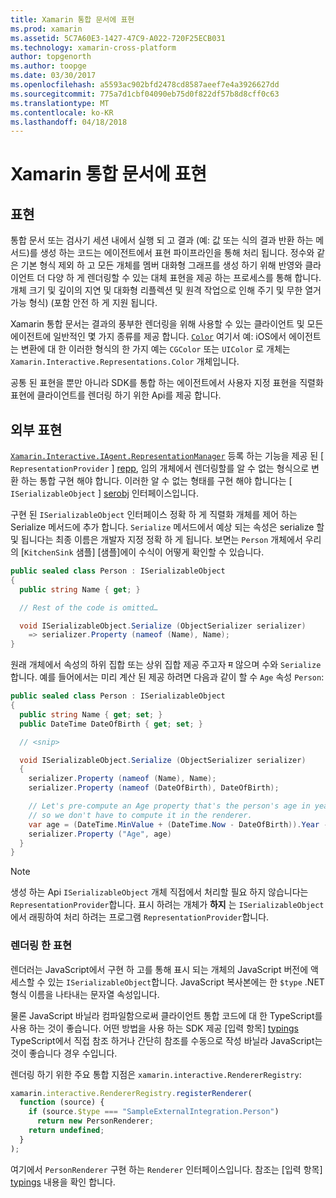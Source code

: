 ```yaml
---
title: Xamarin 통합 문서에 표현
ms.prod: xamarin
ms.assetid: 5C7A60E3-1427-47C9-A022-720F25ECB031
ms.technology: xamarin-cross-platform
author: topgenorth
ms.author: toopge
ms.date: 03/30/2017
ms.openlocfilehash: a5593ac902bfd2478cd8587aeef7e4a3926627dd
ms.sourcegitcommit: 775a7d1cbf04090eb75d0f822df57b8d8cff0c63
ms.translationtype: MT
ms.contentlocale: ko-KR
ms.lasthandoff: 04/18/2018
---
```

# <a name="representations-in-xamarin-workbooks"></a>Xamarin 통합 문서에 표현

## <a name="representations"></a>표현

통합 문서 또는 검사기 세션 내에서 실행 되 고 결과 (예: 값 또는 식의 결과 반환 하는 메서드)를 생성 하는 코드는 에이전트에서 표현 파이프라인을 통해 처리 됩니다. 정수와 같은 기본 형식 제외 하 고 모든 개체를 멤버 대화형 그래프를 생성 하기 위해 반영와 클라이언트 더 다양 하 게 렌더링할 수 있는 대체 표현을 제공 하는 프로세스를 통해 합니다. 개체 크기 및 깊이의 지연 및 대화형 리플렉션 및 원격 작업으로 인해 주기 및 무한 열거 가능 형식) (포함 안전 하 게 지원 됩니다.

Xamarin 통합 문서는 결과의 풍부한 렌더링을 위해 사용할 수 있는 클라이언트 및 모든 에이전트에 일반적인 몇 가지 종류를 제공 합니다. [`Color`][xir-color] 여기서 예: iOS에서 에이전트는 변환에 대 한 이러한 형식의 한 가지 예는 `CGColor` 또는 `UIColor` 로 개체는 `Xamarin.Interactive.Representations.Color` 개체입니다.

공통 된 표현을 뿐만 아니라 SDK를 통합 하는 에이전트에서 사용자 지정 표현을 직렬화 표현에 클라이언트를 렌더링 하기 위한 Api를 제공 합니다.

## <a name="external-representations"></a>외부 표현

[`Xamarin.Interactive.IAgent.RepresentationManager`][repman] 등록 하는 기능을 제공 된 [ `RepresentationProvider` ] [ repp], 임의 개체에서 렌더링할를 알 수 없는 형식으로 변환 하는 통합 구현 해야 합니다. 이러한 알 수 없는 형태를 구현 해야 합니다는 [ `ISerializableObject` ] [ serobj] 인터페이스입니다.

구현 된 `ISerializableObject` 인터페이스 정확 하 게 직렬화 개체를 제어 하는 Serialize 메서드에 추가 합니다. `Serialize` 메서드에서 예상 되는 속성은 serialize 할 및 됩니다는 최종 이름은 개발자 지정 정확 하 게 됩니다. 보면는 `Person` 개체에서 우리의 [`KitchenSink` 샘플] [샘플]에이 수식이 어떻게 확인할 수 있습니다.

```csharp
public sealed class Person : ISerializableObject
{
  public string Name { get; }

  // Rest of the code is omitted…

  void ISerializableObject.Serialize (ObjectSerializer serializer)
    => serializer.Property (nameof (Name), Name);
}
```

원래 개체에서 속성의 하위 집합 또는 상위 집합 제공 주고자 म 않으며 수와 `Serialize`합니다. 예를 들어에서는 미리 계산 된 제공 하려면 다음과 같이 할 수 `Age` 속성 `Person`:

```csharp
public sealed class Person : ISerializableObject
{
  public string Name { get; set; }
  public DateTime DateOfBirth { get; set; }

  // <snip>

  void ISerializableObject.Serialize (ObjectSerializer serializer)
  {
    serializer.Property (nameof (Name), Name);
    serializer.Property (nameof (DateOfBirth), DateOfBirth);

    // Let's pre-compute an Age property that's the person's age in years,
    // so we don't have to compute it in the renderer.
    var age = (DateTime.MinValue + (DateTime.Now - DateOfBirth)).Year - 1;
    serializer.Property ("Age", age)
  }
}
```

> [!NOTE]
> 생성 하는 Api `ISerializableObject` 개체 직접에서 처리할 필요 하지 않습니다는 `RepresentationProvider`합니다. 표시 하려는 개체가 **하지** 는 `ISerializableObject`에서 래핑하여 처리 하려는 프로그램 `RepresentationProvider`합니다.

### <a name="rendering-a-representation"></a>렌더링 한 표현

렌더러는 JavaScript에서 구현 하 고를 통해 표시 되는 개체의 JavaScript 버전에 액세스할 수 있는 `ISerializableObject`합니다. JavaScript 복사본에는 한 `$type` .NET 형식 이름을 나타내는 문자열 속성입니다.

물론 JavaScript 바닐라 컴파일함으로써 클라이언트 통합 코드에 대 한 TypeScript를 사용 하는 것이 좋습니다. 어떤 방법을 사용 하는 SDK 제공 [입력 항목] [ typings] TypeScript에서 직접 참조 하거나 간단히 참조를 수동으로 작성 바닐라 JavaScript는 것이 좋습니다 경우 수입니다.

렌더링 하기 위한 주요 통합 지점은 `xamarin.interactive.RendererRegistry`:

```js
xamarin.interactive.RendererRegistry.registerRenderer(
  function (source) {
    if (source.$type === "SampleExternalIntegration.Person")
      return new PersonRenderer;
    return undefined;
  }
);
```

여기에서 `PersonRenderer` 구현 하는 `Renderer` 인터페이스입니다. 참조는 [입력 항목] [ typings] 내용을 확인 합니다.

[typings]: https://github.com/xamarin/Workbooks/blob/master/SDK/typings/xamarin-interactive.d.ts
[xir-color]: https://developer.xamarin.com/api/type/Xamarin.Interactive.Representations.Color/
[repman]: https://developer.xamarin.com/api/type/Xamarin.Interactive.Representations.IRepresentationManager/
[repp]: https://developer.xamarin.com/api/type/Xamarin.Interactive.Representations.RepresentationProvider/
[serobj]: https://developer.xamarin.com/api/type/Xamarin.Interactive.Serialization.ISerializableObject/
